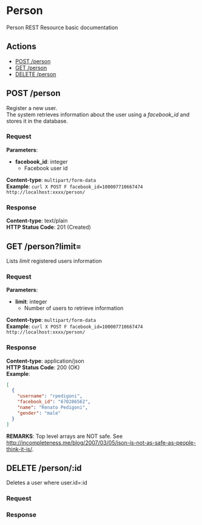 Person
======

Person REST Resource basic documentation

## Actions
- [POST /person](#post-person)
- [GET /person](#get-personlimit)
- [DELETE /person](#delete-personid)

## POST /person

Register a new user.  
The system retrieves information about the user using a *facebook_id* and stores it in the database.

### Request

**Parameters**:
- **facebook_id**: integer
  - Facebook user id

**Content-type**: `multipart/form-data`  
**Example**: `curl ­X POST ­F facebook_id=100007710667474 http://localhost:xxxx/person/`

### Response

**Content-type**: text/plain  
**HTTP Status Code**: 201 (Created)  
  

## GET /person?limit=

Lists *limit* registered users information

### Request

**Parameters**:
- **limit**: integer
  - Number of users to retrieve information

**Content-type**: `multipart/form-data`  
**Example**: `curl ­X POST ­F facebook_id=100007710667474 http://localhost:xxxx/person/`

### Response

**Content-type**: application/json  
**HTTP Status Code**: 200 (OK)  
**Example**:  

```JSON
[
  {
    "username": "rpedigoni",
    "facebook_id": "670286562",
    "name": "Renato Pedigoni",
    "gender": "male"
  }
]

```

**REMARKS**: Top level arrays are NOT safe. See http://incompleteness.me/blog/2007/03/05/json-is-not-as-safe-as-people-think-it-is/.


## DELETE /person/:id

Deletes a user where user.id=:id

### Request

### Response

